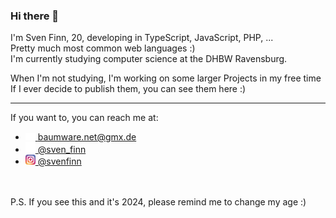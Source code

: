 
### Hi there 👋

I'm Sven Finn, 20, developing in TypeScript, JavaScript, PHP, ...<br>
Pretty much most common web languages :)<br>
I'm currently studying computer science at the DHBW Ravensburg. 

When I'm not studying, I'm working on some larger Projects in my free time<br>
If I ever decide to publish them, you can see them here :)

--------
If you want to, you can reach me at:
- [<img src="images/Mail.png" alt="Mail:" width="16"/>  baumware.net@gmx.de](mailto:baumware.net@gmx.de)
- [<img src="images/twitter.png" alt="Twitter:" width="16"/>  @sven_finn](https://twitter.com/sven_finn)
- [<img src="images/instagram.png" alt="Instagram:" width="16"/>  @svenfinn](https://www.instagram.com/svenfinn/)

<br><br>
P.S. If you see this and it's 2024, please remind me to change my age :)
